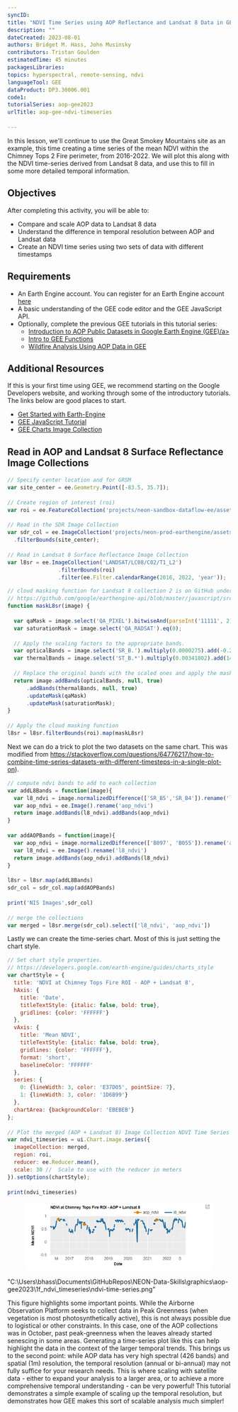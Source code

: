 ```yaml
---
syncID: 
title: "NDVI Time Series using AOP Reflectance and Landsat 8 Data in GEE"
description: ""
dateCreated: 2023-08-01
authors: Bridget M. Hass, John Musinsky
contributors: Tristan Goulden
estimatedTime: 45 minutes
packagesLibraries: 
topics: hyperspectral, remote-sensing, ndvi
languageTool: GEE
dataProduct: DP3.30006.001
code1: 
tutorialSeries: aop-gee2023
urlTitle: aop-gee-ndvi-timeseries

---
```


In this lesson, we'll continue to use the Great Smokey Mountains site as an example, this time creating a time series of the mean NDVI within the Chimney Tops 2 Fire perimeter, from 2016-2022. We will plot this along with the NDVI time-series derived from Landsat 8 data, and use this to fill in some more detailed temporal information.

<div id="ds-objectives" markdown="1">

## Objectives
After completing this activity, you will be able to:
 * Compare and scale AOP data to Landsat 8 data
 * Understand the difference in temporal resolution between AOP and Landsat data
 * Create an NDVI time series using two sets of data with different timestamps

## Requirements
 * An Earth Engine account. You can register for an Earth Engine account <a href="https://code.earthengine.google.com/register" target="_blank">here</a>
 * A basic understanding of the GEE code editor and the GEE JavaScript API.
 * Optionally, complete the previous GEE tutorials in this tutorial series: 
    * <a href="https://www.neonscience.org/resources/learning-hub/tutorials/intro-aop-gee-tutorial" target="_blank">Introduction to AOP Public Datasets in Google Earth Engine (GEE)/a>
    * <a href="https://www.neonscience.org/resources/learning-hub/tutorials/intro-gee-functions" target="_blank">Intro to GEE Functions</a>
    * <a href="https://www.neonscience.org/resources/learning-hub/tutorials/aop-gee-wildfire" target="_blank">Wildfire Analysis Using AOP Data in GEE</a>

## Additional Resources
If this is your first time using GEE, we recommend starting on the Google Developers website, and working through some of the introductory tutorials. The links below are good places to start.
 * <a href="https://developers.google.com/earth-engine/guides/getstarted" target="_blank"> Get Started with Earth-Engine  </a>
 * <a href="https://developers.google.com/earth-engine/tutorials/tutorial_js_01" target="_blank"> GEE JavaScript Tutorial </a>
 * <a href="https://developers.google.com/earth-engine/guides/charts_image_collection" target="_blank"> GEE Charts Image Collection </a>

</div>

## Read in AOP and Landsat 8 Surface Reflectance Image Collections

```javascript
// Specify center location and for GRSM
var site_center = ee.Geometry.Point([-83.5, 35.7]); 

// Create region of interest (roi)
var roi = ee.FeatureCollection('projects/neon-sandbox-dataflow-ee/assets/chimney_tops_fire')

// Read in the SDR Image Collection
var sdr_col = ee.ImageCollection('projects/neon-prod-earthengine/assets/DP3-30006-001')
  .filterBounds(site_center);

// Read in Landsat 8 Surface Reflectance Image Collection
var l8sr = ee.ImageCollection('LANDSAT/LC08/C02/T1_L2')
                .filterBounds(roi)
                .filter(ee.Filter.calendarRange(2016, 2022, 'year'));
```

```javascript
// cloud masking function for Landsat 8 collection 2 is on GitHub under examples
// https://github.com/google/earthengine-api/blob/master/javascript/src/examples/CloudMasking/Landsat8SurfaceReflectance.js 
function maskL8sr(image) {

  var qaMask = image.select('QA_PIXEL').bitwiseAnd(parseInt('11111', 2)).eq(0);
  var saturationMask = image.select('QA_RADSAT').eq(0);

  // Apply the scaling factors to the appropriate bands.
  var opticalBands = image.select('SR_B.').multiply(0.0000275).add(-0.2);
  var thermalBands = image.select('ST_B.*').multiply(0.00341802).add(149.0);

  // Replace the original bands with the scaled ones and apply the masks.
  return image.addBands(opticalBands, null, true)
      .addBands(thermalBands, null, true)
      .updateMask(qaMask)
      .updateMask(saturationMask);
}

// Apply the cloud masking function
l8sr = l8sr.filterBounds(roi).map(maskL8sr)
```

Next we can do a trick to plot the two datasets on the same chart. This was modified from https://stackoverflow.com/questions/64776217/how-to-combine-time-series-datasets-with-different-timesteps-in-a-single-plot-on).

```javascript
// compute ndvi bands to add to each collection
var addL8Bands = function(image){
  var l8_ndvi = image.normalizedDifference(['SR_B5','SR_B4']).rename('l8_ndvi')
  var aop_ndvi = ee.Image().rename('aop_ndvi') 
  return image.addBands(l8_ndvi).addBands(aop_ndvi)
}

var addAOPBands = function(image){
  var aop_ndvi = image.normalizedDifference(['B097', 'B055']).rename('aop_ndvi')
  var l8_ndvi = ee.Image().rename('l8_ndvi') 
  return image.addBands(aop_ndvi).addBands(l8_ndvi)
}

l8sr = l8sr.map(addL8Bands)
sdr_col = sdr_col.map(addAOPBands)

print('NIS Images',sdr_col)

// merge the collections
var merged = l8sr.merge(sdr_col).select(['l8_ndvi', 'aop_ndvi'])
```

Lastly we can create the time-series chart. Most of this is just setting the chart style.

```javascript
// Set chart style properties.
// https://developers.google.com/earth-engine/guides/charts_style
var chartStyle = {
  title: 'NDVI at Chimney Tops Fire ROI - AOP + Landsat 8',
  hAxis: {
    title: 'Date',
    titleTextStyle: {italic: false, bold: true},
    gridlines: {color: 'FFFFFF'}
  },
  vAxis: {
    title: 'Mean NDVI',
    titleTextStyle: {italic: false, bold: true},
    gridlines: {color: 'FFFFFF'},
    format: 'short',
    baselineColor: 'FFFFFF'
  },
  series: {
    0: {lineWidth: 3, color: 'E37D05', pointSize: 7},
    1: {lineWidth: 3, color: '1D6B99'}
  },
  chartArea: {backgroundColor: 'EBEBEB'}
};

// Plot the merged (AOP + Landsat 8) Image Collection NDVI Time Series
var ndvi_timeseries = ui.Chart.image.series({
  imageCollection: merged,
  region: roi,
  reducer: ee.Reducer.mean(),
  scale: 30 // 	Scale to use with the reducer in meters
}).setOptions(chartStyle);

print(ndvi_timeseries)
```

<figure>
	<a href="https://raw.githubusercontent.com/NEONScience/NEON-Data-Skills/main/graphics/aop-gee2023/1f_ndvi_timeseries/ndvi-time-series.png">
	<img src="https://raw.githubusercontent.com/NEONScience/NEON-Data-Skills/main/graphics/aop-gee2023/1f_ndvi_timeseries/ndvi-time-series.png" alt="NDVI Time Series Landsat 8 + AOP at GRSM 2016-2022"></a>
</figure>

"C:\Users\bhass\Documents\GitHubRepos\NEON-Data-Skills\graphics\aop-gee2023\1f_ndvi_timeseries\ndvi-time-series.png"

This figure highlights some important points. While the Airborne Observation Platform seeks to collect data in Peak Greenness (when vegetation is most photosynthetically active), this is not always possible due to logistical or other constraints. In this case, one of the AOP collections was in October, past peak-greenness when the leaves already started senescing in some areas. Generating a time-series plot like this can help highlight the data in the context of the larger temporal trends. This brings us to the second point: while AOP data has very high spectral (426 bands) and spatial (1m) resolution, the temporal resolution (annual or bi-annual) may not fully suffice for your research needs. This is where scaling with satellite data - either to expand your analysis to a larger area, or to achieve a more comprehensive temporal understanding - can be very powerful! This tutorial demonstrates a simple example of scaling up the temporal resolution, but demonstrates how GEE makes this sort of scalable analysis much simpler! 
